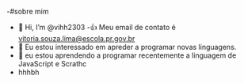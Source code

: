 -#sobre mim
-  👋 Hi, I’m @vihh2303
-:+1: Meu email de contato é vitoria.souza.lima@escola.pr.gov.br
-  👀 Eu estou interessado em apreder a programar novas linguagens.
- 🌱 eu estou aprendendo a programar recentemente a linguagem de JavaScript e Scrathc
- hhhbh
